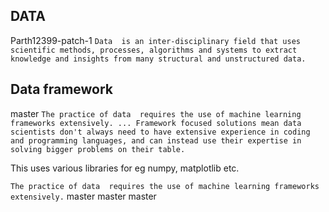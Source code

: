 ## DATA 


Parth12399-patch-1
`Data  is an inter-disciplinary field that uses scientific methods, processes, algorithms and systems to extract knowledge and insights from many structural and unstructured data.`

## Data  framework

master
`The practice of data  requires the use of machine learning frameworks extensively. ... Framework focused solutions mean data scientists don't always need to have extensive experience in coding and programming languages, and can instead use their expertise in solving bigger problems on their table.`

This uses various  libraries for eg numpy, matplotlib etc.

`The practice of data  requires the use of machine learning frameworks extensively.`
master
master
master 
